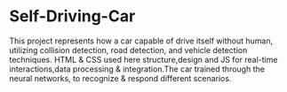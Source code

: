 # Self-Driving-Car
This project represents how a car capable of drive itself without human, utilizing collision detection, road detection, and vehicle detection techniques. HTML &amp; CSS used here structure,design and JS for real-time interactions,data processing & integration.The car trained through the neural networks, to recognize &amp; respond different scenarios.
